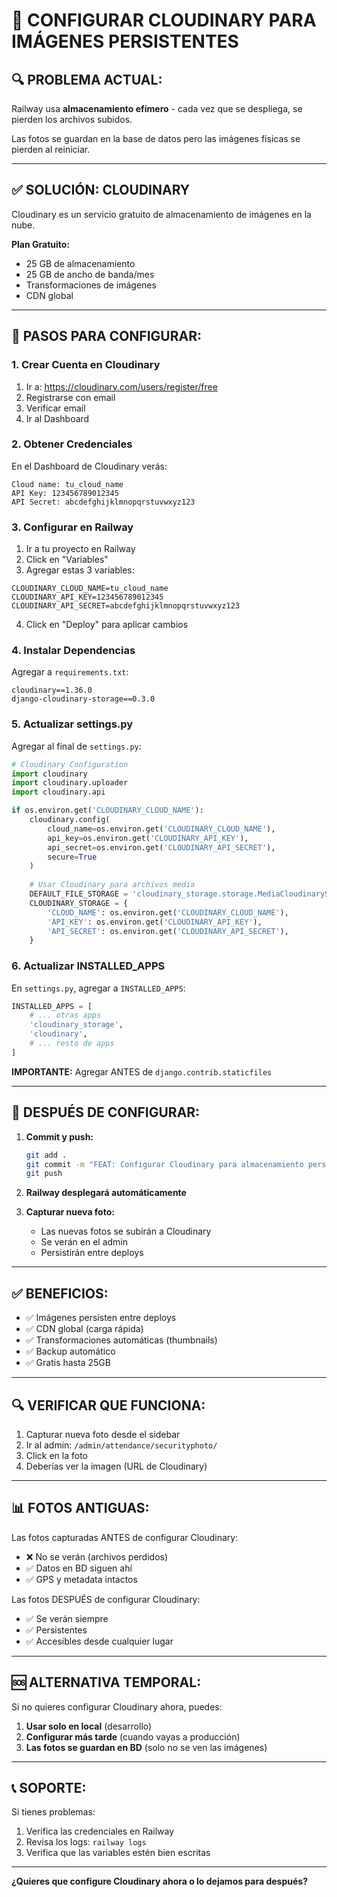 # 📸 CONFIGURAR CLOUDINARY PARA IMÁGENES PERSISTENTES

## 🔍 PROBLEMA ACTUAL:

Railway usa **almacenamiento efímero** - cada vez que se despliega, se pierden los archivos subidos.

Las fotos se guardan en la base de datos pero las imágenes físicas se pierden al reiniciar.

---

## ✅ SOLUCIÓN: CLOUDINARY

Cloudinary es un servicio gratuito de almacenamiento de imágenes en la nube.

**Plan Gratuito:**
- 25 GB de almacenamiento
- 25 GB de ancho de banda/mes
- Transformaciones de imágenes
- CDN global

---

## 📝 PASOS PARA CONFIGURAR:

### **1. Crear Cuenta en Cloudinary**

1. Ir a: https://cloudinary.com/users/register/free
2. Registrarse con email
3. Verificar email
4. Ir al Dashboard

### **2. Obtener Credenciales**

En el Dashboard de Cloudinary verás:

```
Cloud name: tu_cloud_name
API Key: 123456789012345
API Secret: abcdefghijklmnopqrstuvwxyz123
```

### **3. Configurar en Railway**

1. Ir a tu proyecto en Railway
2. Click en "Variables"
3. Agregar estas 3 variables:

```
CLOUDINARY_CLOUD_NAME=tu_cloud_name
CLOUDINARY_API_KEY=123456789012345
CLOUDINARY_API_SECRET=abcdefghijklmnopqrstuvwxyz123
```

4. Click en "Deploy" para aplicar cambios

### **4. Instalar Dependencias**

Agregar a `requirements.txt`:

```
cloudinary==1.36.0
django-cloudinary-storage==0.3.0
```

### **5. Actualizar settings.py**

Agregar al final de `settings.py`:

```python
# Cloudinary Configuration
import cloudinary
import cloudinary.uploader
import cloudinary.api

if os.environ.get('CLOUDINARY_CLOUD_NAME'):
    cloudinary.config(
        cloud_name=os.environ.get('CLOUDINARY_CLOUD_NAME'),
        api_key=os.environ.get('CLOUDINARY_API_KEY'),
        api_secret=os.environ.get('CLOUDINARY_API_SECRET'),
        secure=True
    )
    
    # Usar Cloudinary para archivos media
    DEFAULT_FILE_STORAGE = 'cloudinary_storage.storage.MediaCloudinaryStorage'
    CLOUDINARY_STORAGE = {
        'CLOUD_NAME': os.environ.get('CLOUDINARY_CLOUD_NAME'),
        'API_KEY': os.environ.get('CLOUDINARY_API_KEY'),
        'API_SECRET': os.environ.get('CLOUDINARY_API_SECRET'),
    }
```

### **6. Actualizar INSTALLED_APPS**

En `settings.py`, agregar a `INSTALLED_APPS`:

```python
INSTALLED_APPS = [
    # ... otras apps
    'cloudinary_storage',
    'cloudinary',
    # ... resto de apps
]
```

**IMPORTANTE:** Agregar ANTES de `django.contrib.staticfiles`

---

## 🚀 DESPUÉS DE CONFIGURAR:

1. **Commit y push:**
   ```bash
   git add .
   git commit -m "FEAT: Configurar Cloudinary para almacenamiento persistente"
   git push
   ```

2. **Railway desplegará automáticamente**

3. **Capturar nueva foto:**
   - Las nuevas fotos se subirán a Cloudinary
   - Se verán en el admin
   - Persistirán entre deploys

---

## ✅ BENEFICIOS:

- ✅ Imágenes persisten entre deploys
- ✅ CDN global (carga rápida)
- ✅ Transformaciones automáticas (thumbnails)
- ✅ Backup automático
- ✅ Gratis hasta 25GB

---

## 🔍 VERIFICAR QUE FUNCIONA:

1. Capturar nueva foto desde el sidebar
2. Ir al admin: `/admin/attendance/securityphoto/`
3. Click en la foto
4. Deberías ver la imagen (URL de Cloudinary)

---

## 📊 FOTOS ANTIGUAS:

Las fotos capturadas ANTES de configurar Cloudinary:
- ❌ No se verán (archivos perdidos)
- ✅ Datos en BD siguen ahí
- ✅ GPS y metadata intactos

Las fotos DESPUÉS de configurar Cloudinary:
- ✅ Se verán siempre
- ✅ Persistentes
- ✅ Accesibles desde cualquier lugar

---

## 🆘 ALTERNATIVA TEMPORAL:

Si no quieres configurar Cloudinary ahora, puedes:

1. **Usar solo en local** (desarrollo)
2. **Configurar más tarde** (cuando vayas a producción)
3. **Las fotos se guardan en BD** (solo no se ven las imágenes)

---

## 📞 SOPORTE:

Si tienes problemas:
1. Verifica las credenciales en Railway
2. Revisa los logs: `railway logs`
3. Verifica que las variables estén bien escritas

---

**¿Quieres que configure Cloudinary ahora o lo dejamos para después?**

